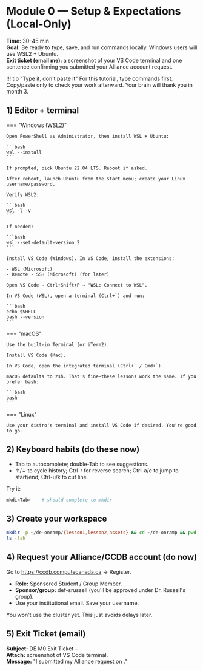 # Module 0 — Setup & Expectations (Local-Only)

**Time:** 30–45 min  
**Goal:** Be ready to type, save, and run commands locally. Windows users will use WSL2 + Ubuntu.  
**Exit ticket (email me):** a screenshot of your VS Code terminal and one sentence confirming you submitted your Alliance account request.

!!! tip "Type it, don't paste it"
    For this tutorial, type commands first. Copy/paste only to check your work afterward. Your brain will thank you in month 3.

## 1) Editor + terminal

=== "Windows (WSL2)"

    Open PowerShell as Administrator, then install WSL + Ubuntu:

    ```bash
    wsl --install
    ```

    If prompted, pick Ubuntu 22.04 LTS. Reboot if asked.

    After reboot, launch Ubuntu from the Start menu; create your Linux username/password.

    Verify WSL2:

    ```bash
    wsl -l -v
    ```

    If needed:

    ```bash
    wsl --set-default-version 2
    ```

    Install VS Code (Windows). In VS Code, install the extensions:

    - WSL (Microsoft)
    - Remote - SSH (Microsoft) (for later)

    Open VS Code → Ctrl+Shift+P → "WSL: Connect to WSL".

    In VS Code (WSL), open a terminal (Ctrl+`) and run:

    ```bash
    echo $SHELL
    bash --version
    ```

=== "macOS"

    Use the built-in Terminal (or iTerm2).

    Install VS Code (Mac).

    In VS Code, open the integrated terminal (Ctrl+` / Cmd+`).

    macOS defaults to zsh. That's fine—these lessons work the same. If you prefer bash:

    ```bash
    bash
    ```

=== "Linux"

    Use your distro's terminal and install VS Code if desired. You're good to go.

## 2) Keyboard habits (do these now)

- Tab to autocomplete; double-Tab to see suggestions.
- ↑/↓ to cycle history; Ctrl-r for reverse search; Ctrl-a/e to jump to start/end; Ctrl-u/k to cut line.

Try it:

```bash
mkdi<Tab>    # should complete to mkdir
```

## 3) Create your workspace

```bash
mkdir -p ~/de-onramp/{lesson1,lesson2,assets} && cd ~/de-onramp && pwd
ls -lah
```

## 4) Request your Alliance/CCDB account (do now)

Go to https://ccdb.computecanada.ca → Register.

- **Role:** Sponsored Student / Group Member.
- **Sponsor/group:** def-srussell (you'll be approved under Dr. Russell's group).
- Use your institutional email. Save your username.

You won't use the cluster yet. This just avoids delays later.

## 5) Exit Ticket (email)

**Subject:** DE M0 Exit Ticket – <Your Name>  
**Attach:** screenshot of VS Code terminal.  
**Message:** "I submitted my Alliance request on <date>."